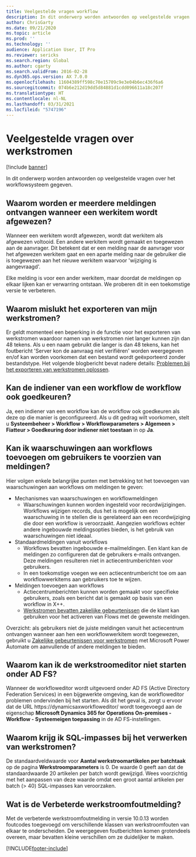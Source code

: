 ```yaml
---
title: Veelgestelde vragen workflow
description: In dit onderwerp worden antwoorden op veelgestelde vragen over het workflowsysteem gegeven.
author: ChrisGarty
ms.date: 09/21/2020
ms.topic: article
ms.prod: ''
ms.technology: ''
audience: Application User, IT Pro
ms.reviewer: sericks
ms.search.region: Global
ms.author: cgarty
ms.search.validFrom: 2016-02-28
ms.dyn365.ops.version: AX 7.0.0
ms.openlocfilehash: 11604389ff598c70e15709c9e3e04b6ec436f6a6
ms.sourcegitcommit: 074b6e212d19dd5d84881d1cdd096611a18c207f
ms.translationtype: HT
ms.contentlocale: nl-NL
ms.lasthandoff: 03/31/2021
ms.locfileid: "5747196"
---
```

# <a name="workflow-faq"></a>Veelgestelde vragen over werkstromen

[!include [banner](../includes/banner.md)]

In dit onderwerp worden antwoorden op veelgestelde vragen over het workflowsysteem gegeven.

## <a name="why-are-multiple-notifications-received-when-a-work-item-is-rejected"></a>Waarom worden er meerdere meldingen ontvangen wanneer een werkitem wordt afgewezen?
Wanneer een werkitem wordt afgewezen, wordt dat werkitem als afgewezen voltooid. Een andere werkitem wordt gemaakt en toegewezen aan de aanvrager. Dit betekent dat er een melding naar de aanvrager voor het afgewezen werkitem gaat en een aparte melding naar de gebruiker die is toegewezen aan het nieuwe werkitem waarvoor 'wijziging is aangevraagd'. 

Elke melding is voor een ander werkitem, maar doordat de meldingen op elkaar lijken kan er verwarring ontstaan. We proberen dit in een toekomstige versie te verbeteren.

## <a name="why-are-my-workflow-exports-failing"></a>Waarom mislukt het exporteren van mijn werkstromen?
Er geldt momenteel een beperking in de functie voor het exporteren van werkstromen waardoor namen van werkstromen niet langer kunnen zijn dan 48 tekens. Als u een naam gebruikt die langer is dan 48 tekens, kan het foutbericht 'Server kon de aanvraag niet verifiëren' worden weergegeven en/of kan worden voorkomen dat een bestand wordt geëxporteerd zonder bestandstype. Het volgende blogbericht bevat nadere details: [Problemen bij het exporteren van werkstromen oplossen](https://community.dynamics.com/ax/b/elandaxdynamicsaxupgradesanddevelopment/archive/2019/04/10/workflow-export-troubleshooting).

## <a name="can-the-submitter-of-a-workflow-also-approve-the-workflow"></a>Kan de indiener van een workflow de workflow ook goedkeuren?
Ja, een indiener van een workflow kan de workflow ook goedkeuren als deze op die manier is geconfigureerd. Als u dit gedrag wilt voorkomen, stelt u **Systeembeheer > Workflow > Workflowparameters > Algemeen > Fiatteur > Goedkeuring door indiener niet toestaan** in op **Ja**.

## <a name="can-i-add-alerts-to-workflows-to-provide-notifications-to-users"></a>Kan ik waarschuwingen aan workflows toevoegen om gebruikers te voorzien van meldingen?
Hier volgen enkele belangrijke punten met betrekking tot het toevoegen van waarschuwingen aan workflows om meldingen te geven:
- Mechanismes van waarschuwingen en workflowmeldingen
    - Waarschuwingen kunnen worden ingesteld voor recordwijzigingen. Workflows wijzigen records, dus het is mogelijk om een waarschuwing in te stellen die is gerelateerd aan een recordwijziging die door een workflow is veroorzaakt. Aangezien workflows echter andere ingebouwde meldingsopties bieden, is het gebruik van waarschuwingen niet ideaal.
- Standaardmeldingen vanuit workflows 
    - Workflows bevatten ingebouwde e-mailmeldingen. Een klant kan de meldingen zo configureren dat de gebruikers e-mails ontvangen. Deze meldingen resulteren niet in actiecentrumberichten voor gebruikers.
    - In een toekomstige voegen we een actiecentrumbericht toe om aan workflowwerkitems aan gebruikers toe te wijzen. 
- Meldingen toevoegen aan workflows
    - Actiecentrumberichten kunnen worden gemaakt voor specifieke gebruikers, zoals een bericht dat is gemaakt op basis van een workflow in X++.
    - [Werkstromen bevatten zakelijke gebeurtenissen](https://docs.microsoft.com/dynamics365/unified-operations/dev-itpro/business-events/business-events-workflow) die de klant kan gebruiken voor het activeren van Flows met de gewenste meldingen.   

Overzicht: als gebruikers niet de juiste meldingen vanuit het actiecentrum ontvangen wanneer aan hen een workflowwerkitem wordt toegewezen, gebruikt u [Zakelijke gebeurtenissen voor werkstromen](https://docs.microsoft.com/dynamics365/unified-operations/dev-itpro/business-events/business-events-workflow) met Microsoft Power Automate om aanvullende of andere meldingen te bieden.

## <a name="why-is-workflow-editor-not-able-to-start-under-ad-fs"></a>Waarom kan ik de werkstroomeditor niet starten onder AD FS?
Wanneer de workfloweditor wordt uitgevoerd onder AD FS (Active Directory Federation Services) in een bijgewerkte omgeving, kan de workfloweditor problemen ondervinden bij het starten. Als dit het geval is, zorgt u ervoor dat de URL https://dynamicsaxworkfloweditor/ wordt toegevoegd aan de eigenschap **Microsoft Dynamics 365 for Operations On-premises - Workflow - Systeemeigen toepassing** in de AD FS-instellingen.

## <a name="why-am-i-getting-sql-deadlocks-on-workflow-processing"></a>Waarom krijg ik SQL-impasses bij het verwerken van werkstromen? 
De standaardveldwaarde voor **Aantal werkstroomartikelen per batchtaak** op de pagina **Werkstroomparameters** is 0. De waarde 0 geeft aan dat de standaardwaarde 20 artikelen per batch wordt gewijzigd. Wees voorzichtig met het aanpassen van deze waarde omdat een groot aantal artikelen per batch (> 40) SQL-impasses kan veroorzaken.

## <a name="what-is-the-workflow-enhanced-error-feature"></a>Wat is de Verbeterde werkstroomfoutmelding?
Met de verbeterde werkstroomfoutmelding in versie 10.0.13 worden foutcodes toegevoegd om verschillende klassen van werkstroomfouten van elkaar te onderscheiden. De weergegeven foutberichten komen grotendeels overeen, maar bevatten kleine verschillen om ze duidelijker te maken.


[!INCLUDE[footer-include](../../../includes/footer-banner.md)]